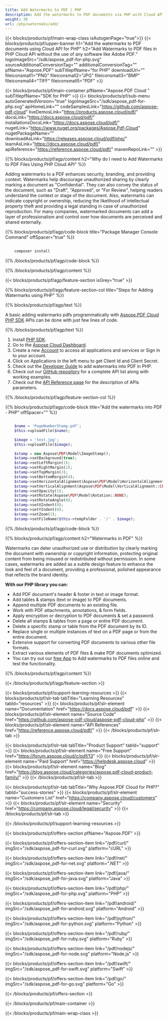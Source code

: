 ```yaml
---
title: Add Watermarks to PDF | PHP
description: Add the watermarks to PDF documents via PHP with Cloud API.
weight: 30
url: /php/watermaks/add/
---
```


{{< blocks/products/pf/main-wrap-class isAutogenPage="true">}}
{{< blocks/products/pf/upper-banner h1="Add the watermarks to PDF documents using Cloud API for PHP" h2="Add Watermarks to PDF files in PHP Cloud API without the use of any software like Adobe PDF." logoImageSrc="/sdk/aspose_pdf-for-php.svg" sourceAdditionalConversionTag="" additionalConversionTag="" pfName="Aspose.PDF" subTitlepfName="for PHP" downloadUrl="" fileiconsmall1="PNG" fileiconsmall2="JPG" fileiconsmall3="BMP" fileiconsmall4="TIFF" fileiconsmall5="PDF" >}}

{{< blocks/products/pf/main-container pfName="Aspose.PDF Cloud " subTitlepfName="SDK for PHP" >}}
{{< blocks/products/pf/sub-menu autoGeneratedVersion="true" logoImageSrc="/sdk/aspose_pdf-for-php.svg" apiHomeLink="" codeSamplesLink="https://github.com/aspose-pdf-cloud" liveDemosLink="https://products.aspose.cloud/pdf/" docsLink="https://docs.aspose.cloud/pdf/" installationsDocsLink="https://docs.aspose.cloud/pdf/" nugetLink="https://www.nuget.org/packages/Aspose.Pdf-Cloud" nugetPackageName="" downloadAsLink="https://releases.aspose.cloud/pdf/php/" learnAsLink="https://docs.aspose.cloud/pdf/" apiReference="https://reference.aspose.cloud/pdf/" mavenRepoLink="" >}}

{{% blocks/products/pf/agp/content h2="Why do I need to Add Watermarks to PDF Files Using PHP Cloud API" %}}

Adding watermarks to a PDF enhances security, branding, and providing context. Watermarks help discourage unauthorized sharing by clearly marking a document as "Confidential". They can also convey the status of the document, such as "Draft", "Approved", or "For Review", helping readers understand the context or stage of the document. Also,  watermarks can indicate copyright or ownership, reducing the likelihood of intellectual property theft and providing a legal standing in case of unauthorized reproduction. For many companies, watermarked documents can add a layer of professionalism and control over how documents are perceived and shared externally.

{{% blocks/products/pf/agp/code-block title="Package Manager Console Command" offSpacer="true" %}}

```bash
     
    composer install

```

{{% /blocks/products/pf/agp/code-block %}}

{{% /blocks/products/pf/agp/content %}}

{{< blocks/products/pf/agp/feature-section isGrey="true" >}}

{{% blocks/products/pf/agp/feature-section-col title="Steps for Adding Watermarks using PHP" %}}

{{% blocks/products/pf/agp/text %}}

A basic adding watermarks pdfs programmatically with
[Aspose.PDF Cloud PHP SDK](https://products.aspose.cloud/pdf/php/)
APIs can be done with just few lines of code.

{{% /blocks/products/pf/agp/text %}}

1. Install [PHP SDK](https://pypi.org/project/asposepdfcloud/).
1. Go to the [Aspose Cloud Dashboard](https://dashboard.aspose.cloud/).
1. Create a new [Account](https://docs.aspose.cloud/display/storagecloud/Creating+and+Managing+Account) to access all applications and services or Sign In to your account.
1. Click on Applications in the left menu to get Client Id and Client Secret.
1. Check out the [Developer Guide](https://docs.aspose.cloud/pdf/working-with-stamps/) to add watermarks into PDF in PHP.
1. Check out our [GitHub repository](https://github.com/aspose-pdf-cloud/aspose-pdf-cloud-php) for a complete API list along with working examples.
1. Check out the [API Reference page](https://reference.aspose.cloud/pdf/#/Document) for the description of APIs parameters.

{{% /blocks/products/pf/agp/feature-section-col %}}


{{% blocks/products/pf/agp/code-block title="Add the watermarks into PDF - PHP" offSpacer="" %}}

```php

	$name = 'PageNumberStamp.pdf';
	$this->uploadFile($name);

	$image = 'test.jpg';
	$this->uploadFile($image);

	$stamp = new Aspose\PDF\Model\ImageStamp();
	$stamp->setBackground(true);
	$stamp->setLeftMargin(1);
	$stamp->setRightMargin(2);
	$stamp->setTopMargin(3);
	$stamp->setBottomMargin(4);
	$stamp->setHorizontalAlignment(Aspose\PDF\Model\HorizontalAlignment::CENTER);
	$stamp->setVerticalAlignment(Aspose\PDF\Model\VerticalAlignment::CENTER);
	$stamp->setOpacity(1);
	$stamp->setRotate(Aspose\PDF\Model\Rotation::NONE);
	$stamp->setRotateAngle(0);
	$stamp->setXIndent(0);
	$stamp->setYIndent(0);
	$stamp->setZoom(1);
	$stamp->setFileName($this->tempFolder . '/' . $image);
```

{{% /blocks/products/pf/agp/code-block %}}

{{% blocks/products/pf/agp/content h2="Watermarks in PDF" %}}

Watermarks can deter unauthorized use or distribution by clearly marking the document with ownership or copyright information, protecting original content from being misused or redistributed without permission.
In some cases, watermarks are added as a subtle design feature to enhance the look and feel of a document, providing a professional, polished appearance that reflects the brand identity.

**With our PHP library you can:**

+ Add PDF document's header & footer in text or image format.
+ Add tables & stamps (text or image) to PDF documents.
+ Append multiple PDF documents to an existing file.
+ Work with PDF attachments, annotations, & form fields.
+ Apply encryption or decryption to PDF documents & set a password.
+ Delete all stamps & tables from a page or entire PDF document.
+ Delete a specific stamp or table from the PDF document by its ID.
+ Replace single or multiple instances of text on a PDF page or from the entire document.
+ Extensive support for converting PDF documents to various other file formats.
+ Extract various elements of PDF files & make PDF documents optimized.
+ You can try out our [free App](https://products.aspose.app/pdf/watermark) to Add watermarks to PDF files online and test the functionality.

{{% /blocks/products/pf/agp/content %}}

{{< /blocks/products/pf/agp/feature-section >}}

{{< blocks/products/pf/support-learning-resources >}}
{{< blocks/products/pf/slr-tab tabTitle="Learning Resources" tabId="resources" >}}
{{< blocks/products/pf/slr-element name="Documentation" href="https://docs.aspose.cloud/pdf" >}}
{{< blocks/products/pf/slr-element name="Source Code" href="https://github.com/aspose-pdf-cloud/aspose-pdf-cloud-php" >}}
{{< blocks/products/pf/slr-element name="API References" href="https://reference.aspose.cloud/pdf/" >}}
{{< /blocks/products/pf/slr-tab >}}

{{< blocks/products/pf/slr-tab tabTitle="Product Support" tabId="support" >}}
{{< blocks/products/pf/slr-element name="Free Support" href="https://forum.aspose.cloud/c/pdf/13" >}}
{{< blocks/products/pf/slr-element name="Paid Support" href="https://helpdesk.aspose.cloud" >}}
{{< blocks/products/pf/slr-element name="Blog" href="https://blog.aspose.cloud/categories/aspose.pdf-cloud-product-family/" >}}
{{< /blocks/products/pf/slr-tab >}}

{{< blocks/products/pf/slr-tab tabTitle="Why Aspose.PDF Cloud for PHP?" tabId="success-stories" >}}
{{< blocks/products/pf/slr-element name="Customers List" href="https://company.aspose.cloud/customers" >}}
{{< blocks/products/pf/slr-element name="Security" href="https://company.aspose.cloud/legal/security" >}}
{{< /blocks/products/pf/slr-tab >}}

{{< /blocks/products/pf/support-learning-resources >}}

{{< blocks/products/pf/offers-section pfName="Aspose.PDF" >}}

{{< blocks/products/pf/offers-section-item link="/pdf/curl/" imgSrc="/sdk/aspose_pdf-for-curl.svg" platform="cURL" >}}

{{< blocks/products/pf/offers-section-item link="/pdf/net/" imgSrc="/sdk/aspose_pdf-for-net.svg" platform=".NET" >}}

{{< blocks/products/pf/offers-section-item link="/pdf/java/" imgSrc="/sdk/aspose_pdf-for-java.svg" platform="Java" >}}

{{< blocks/products/pf/offers-section-item link="/pdf/php/" imgSrc="/sdk/aspose_pdf-for-php.svg" platform="PHP" >}}

{{< blocks/products/pf/offers-section-item link="/pdf/android/" imgSrc="/sdk/aspose_pdf-for-android.svg" platform="Android" >}}

{{< blocks/products/pf/offers-section-item link="/pdf/python/" imgSrc="/sdk/aspose_pdf-for-python.svg" platform="Python" >}}

{{< blocks/products/pf/offers-section-item link="/pdf/ruby/" imgSrc="/sdk/aspose_pdf-for-ruby.svg" platform="Ruby" >}}

{{< blocks/products/pf/offers-section-item link="/pdf/nodejs/" imgSrc="/sdk/aspose_pdf-for-node.svg" platform="Node.js" >}}

{{< blocks/products/pf/offers-section-item link="/pdf/swift/" imgSrc="/sdk/aspose_pdf-for-swift.svg" platform="Swift" >}}

{{< blocks/products/pf/offers-section-item link="/pdf/go/" imgSrc="/sdk/aspose_pdf-for-go.svg" platform="Go" >}}

{{< /blocks/products/pf/offers-section >}}

<!-- aboutfile Ends -->

{{< /blocks/products/pf/main-container >}}

{{< /blocks/products/pf/main-wrap-class >}}